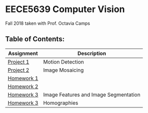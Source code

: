 # EECE5639 Computer Vision  
Fall 2018 taken with Prof. Octavia Camps   

## Table of Contents:
|Assignment                   |Description                          |
|-----------------------------|-------------------------------------|
|[Project 1][3]               |Motion Detection                     |
|[Project 2][5]               |Image Mosaicing                      |
|[Homework 1][1]              |                                     |
|[Homework 2][2]              |                                     |
|[Homework 3][4]              |Image Features and Image Segmentation|
|[Homework 3][6]              |Homographies                         |


[1]: https://github.com/tjyiiuan/Graduate-Courses/tree/master/EECE5639-Computer-Vision/Homework-1
[2]: https://github.com/tjyiiuan/Graduate-Courses/tree/master/EECE5639-Computer-Vision/Homework-2
[3]: https://github.com/tjyiiuan/Graduate-Courses/tree/master/EECE5639-Computer-Vision/Project-1
[4]: https://github.com/tjyiiuan/Graduate-Courses/tree/master/EECE5639-Computer-Vision/Homework-3
[5]: https://github.com/tjyiiuan/Graduate-Courses/tree/master/EECE5639-Computer-Vision/Project-2
[6]: https://github.com/tjyiiuan/Graduate-Courses/tree/master/EECE5639-Computer-Vision/Homework-4
